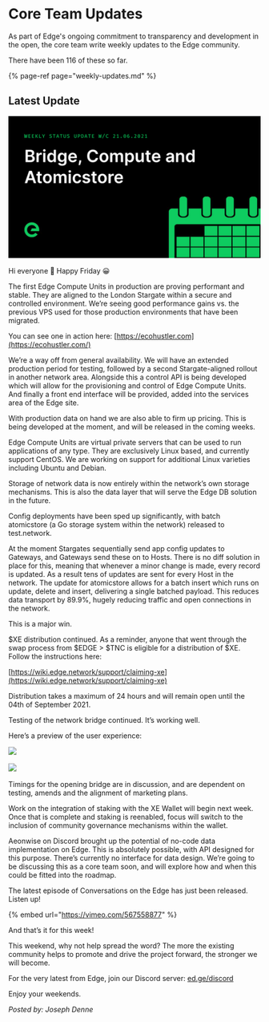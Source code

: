 # Core Team Updates

As part of Edge's ongoing commitment to transparency and development in the open, the core team write weekly updates to the Edge community.

There have been 116 of these so far.

{% page-ref page="weekly-updates.md" %}

## Latest Update

![](../../.gitbook/assets/weeklyupdate210621.png)

Hi everyone 👋 Happy Friday 😀

The first Edge Compute Units in production are proving performant and stable. They are aligned to the London Stargate within a secure and controlled environment. We’re seeing good performance gains vs. the previous VPS used for those production environments that have been migrated.

You can see one in action here: [https://ecohustler.com](https://ecohustler.com/)

We’re a way off from general availability. We will have an extended production period for testing, followed by a second Stargate-aligned rollout in another network area. Alongside this a control API is being developed which will allow for the provisioning and control of Edge Compute Units. And finally a front end interface will be provided, added into the services area of the Edge site.

With production data on hand we are also able to firm up pricing. This is being developed at the moment, and will be released in the coming weeks.

Edge Compute Units are virtual private servers that can be used to run applications of any type. They are exclusively Linux based, and currently support CentOS. We are working on support for additional Linux varieties including Ubuntu and Debian.

Storage of network data is now entirely within the network’s own storage mechanisms. This is also the data layer that will serve the Edge DB solution in the future.

Config deployments have been sped up significantly, with batch atomicstore \(a Go storage system within the network\) released to test.network.

At the moment Stargates sequentially send app config updates to Gateways, and Gateways send these on to Hosts. There is no diff solution in place for this, meaning that whenever a minor change is made, every record is updated. As a result tens of updates are sent for every Host in the network. The update for atomicstore allows for a batch insert which runs on update, delete and insert, delivering a single batched payload. This reduces data transport by 89.9%, hugely reducing traffic and open connections in the network.

This is a major win.

$XE distribution continued. As a reminder, anyone that went through the swap process from $EDGE &gt; $TNC is eligible for a distribution of $XE. Follow the instructions here:

[https://wiki.edge.network/support/claiming-xe](https://wiki.edge.network/support/claiming-xe)

Distribution takes a maximum of 24 hours and will remain open until the 04th of September 2021.

Testing of the network bridge continued. It’s working well.

Here’s a preview of the user experience:

![](https://lh3.googleusercontent.com/Ofgrt1tOt8y5VsZCcOav-4UURbwMc3DoaAtZi3qo5Vt-ceLgm_rsGiNdinem3S1N-Ju3q6gndTHlRoov_CY13LR_5Jj9WBl_syvlUUPE0E-tSqJJzUiMlucroF3EyO1OFzngzYg)

![](https://lh5.googleusercontent.com/ousXvPuhtNj_YjzVQGqKHVRWYrwBpimqNHPZwZuvljMaPbjV19DRLDinkXmucKjugKVr9pMe9B3-Klg7qeC2w1I46O2tzgqJZvHSC2tSVAqcxA3a8NwT27I5FKauEnj4qZFpkws)

Timings for the opening bridge are in discussion, and are dependent on testing, amends and the alignment of marketing plans.

Work on the integration of staking with the XE Wallet will begin next week. Once that is complete and staking is reenabled, focus will switch to the inclusion of community governance mechanisms within the wallet.

Aeonwise on Discord brought up the potential of no-code data implementation on Edge. This is absolutely possible, with API designed for this purpose. There’s currently no interface for data design. We’re going to be discussing this as a core team soon, and will explore how and when this could be fitted into the roadmap.

The latest episode of Conversations on the Edge has just been released. Listen up!

{% embed url="https://vimeo.com/567558877" %}

And that’s it for this week!

This weekend, why not help spread the word? The more the existing community helps to promote and drive the project forward, the stronger we will become.

For the very latest from Edge, join our Discord server: [ed.ge/discord](https://ed.ge/discord)

Enjoy your weekends.

_Posted by: Joseph Denne_

